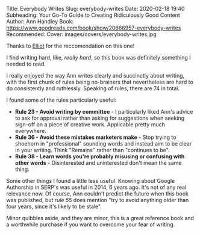 Title: Everybody Writes
Slug: everybody-writes
Date: 2020-02-18 19:40
Subheading: Your Go-To Guide to Creating Ridiculously Good Content
Author: Ann Handley
Book: https://www.goodreads.com/book/show/20666957-everybody-writes
Recommended: 
Cover: images/covers/everybody-writes.jpg

Thanks to [Elliot](https://twitter.com/IAmElliot) for the reccomendation on this one!

I find writing hard, like, *really hard*, so this book was definitely something I needed to read.

I really enjoyed the way Ann writes clearly and succinctly about writing, with the first chunk of rules being no-brainers that nevertheless are hard to do consistently and ruthlessly. Speaking of rules, there are 74 in total.

I found some of the rules particularly useful:

* **Rule 23 - Avoid writing by committee** - I particularly liked Ann's advice to ask for approval rather than asking for suggestions when seeking sign-off on a piece of creative work. Applicable pretty much everywhere.
* **Rule 36 - Avoid these mistakes marketers make** - Stop trying to shoehorn in "professional" sounding words and instead aim to be clear in your writing. Think "Remains" rather than "continues to be".
* **Rule 38 - Learn words you're probably misusing or confusing with other words** - Disinterested and uninterested don't mean the same thing.

Some other things I found a little less useful. Knowing about Google Authorship in SERP's was useful in 2014, 6 years ago. It's not of any real relevance now. Of course, Ann couldn't predict the future when this book was published, but *rule 55* does mention "try to avoid anything older than four years, since it's likely to be stale".

Minor quibbles aside, and they are minor, this is a great reference book and a worthwhile purchase if you want to overcome your fear of writing.
